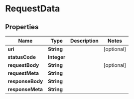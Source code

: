 

# RequestData


## Properties

| Name | Type | Description | Notes |
|------------ | ------------- | ------------- | -------------|
|**uri** | **String** |  |  [optional] |
|**statusCode** | **Integer** |  |  |
|**requestBody** | **String** |  |  [optional] |
|**requestMeta** | **String** |  |  |
|**responseBody** | **String** |  |  |
|**responseMeta** | **String** |  |  |



